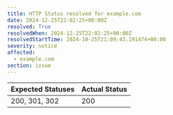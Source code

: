 ```yaml
---
title: HTTP Status resolved for example.com
date: 2024-12-25T22:02:25+00:00Z
resolved: True
resolvedWhen: 2024-12-25T22:02:25+00:00Z
resolvedStartTime: 2024-10-25T21:09:43.191474+00:00
severity: notice
affected:
  - example.com
section: issue
---
```


| Expected Statuses | Actual Status  |
|-------------------|----------------|
| 200, 301, 302 | 200 |
